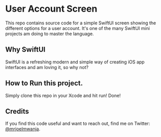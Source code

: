 #  User Account Screen
This repo contains source code for a simple SwiftUI screen showing the different options for a user account. It's one of the many SwiftUI mini projects am doing to master the language. 

## Why SwiftUI
SwiftUI is a refreshing modern and simple way of creating iOS app interfaces and am loving it, so why not? 

## How to Run this project.
Simply clone this repo in your Xcode and hit run! Done! 

## Credits

If you find this code useful and want to reach out, find me on Twitter: [@mrjoelmwanja](https://twitter.com/mrjoelmwanja).

